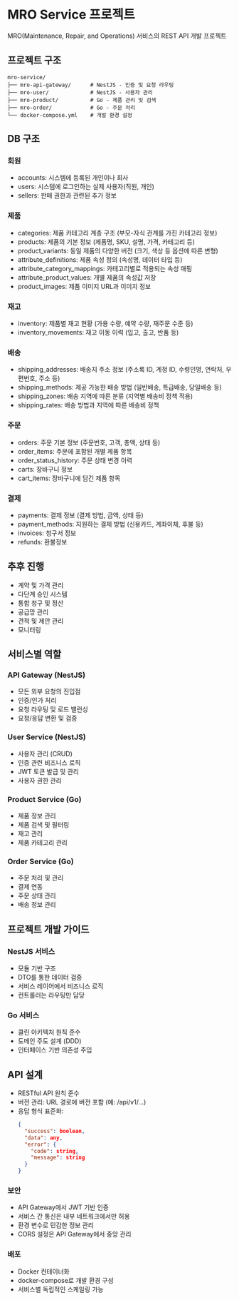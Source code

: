 # MRO Service 프로젝트

MRO(Maintenance, Repair, and Operations) 서비스의 REST API 개발 프로젝트

## 프로젝트 구조

```
mro-service/
├── mro-api-gateway/      # NestJS - 인증 및 요청 라우팅
├── mro-user/             # NestJS - 사용자 관리
├── mro-product/          # Go - 제품 관리 및 검색
├── mro-order/            # Go - 주문 처리
└── docker-compose.yml    # 개발 환경 설정
```

## DB 구조

### 회원

- accounts: 시스템에 등록된 개인이나 회사
- users: 시스템에 로그인하는 실제 사용자(직원, 개인)
- sellers: 판매 권한과 관련된 추가 정보

### 제품

- categories: 제품 카테고리 계층 구조 (부모-자식 관계를 가진 카테고리 정보)
- products: 제품의 기본 정보 (제품명, SKU, 설명, 가격, 카테고리 등)
- product_variants: 동일 제품의 다양한 버전 (크기, 색상 등 옵션에 따른 변형)
- attribute_definitions: 제품 속성 정의 (속성명, 데이터 타입 등)
- attribute_category_mappings: 카테고리별로 적용되는 속성 매핑
- attribute_product_values: 개별 제품의 속성값 저장
- product_images: 제품 이미지 URL과 이미지 정보

### 재고

- inventory: 제품별 재고 현황 (가용 수량, 예약 수량, 재주문 수준 등)
- inventory_movements: 재고 이동 이력 (입고, 출고, 반품 등)

### 배송

- shipping_addresses: 배송지 주소 정보 (주소록 ID, 계정 ID, 수령인명, 연락처, 우편번호, 주소 등)
- shipping_methods: 제공 가능한 배송 방법 (일반배송, 특급배송, 당일배송 등)
- shipping_zones: 배송 지역에 따른 분류 (지역별 배송비 정책 적용)
- shipping_rates: 배송 방법과 지역에 따른 배송비 정책

### 주문

- orders: 주문 기본 정보 (주문번호, 고객, 총액, 상태 등)
- order_items: 주문에 포함된 개별 제품 항목
- order_status_history: 주문 상태 변경 이력
- carts: 장바구니 정보
- cart_items: 장바구니에 담긴 제품 항목

### 결제

- payments: 결제 정보 (결제 방법, 금액, 상태 등)
- payment_methods: 지원하는 결제 방법 (신용카드, 계좌이체, 후불 등)
- invoices: 청구서 정보
- refunds: 환불정보

## 추후 진행

- 계약 및 가격 관리
- 다단계 승인 시스템
- 통합 청구 및 정산
- 공급망 관리
- 견적 및 제안 관리
- 모니터링

## 서비스별 역할

### API Gateway (NestJS)

- 모든 외부 요청의 진입점
- 인증/인가 처리
- 요청 라우팅 및 로드 밸런싱
- 요청/응답 변환 및 검증

### User Service (NestJS)

- 사용자 관리 (CRUD)
- 인증 관련 비즈니스 로직
- JWT 토큰 발급 및 관리
- 사용자 권한 관리

### Product Service (Go)

- 제품 정보 관리
- 제품 검색 및 필터링
- 재고 관리
- 제품 카테고리 관리

### Order Service (Go)

- 주문 처리 및 관리
- 결제 연동
- 주문 상태 관리
- 배송 정보 관리

## 프로젝트 개발 가이드

### NestJS 서비스

- 모듈 기반 구조
- DTO를 통한 데이터 검증
- 서비스 레이어에서 비즈니스 로직
- 컨트롤러는 라우팅만 담당

### Go 서비스

- 클린 아키텍처 원칙 준수
- 도메인 주도 설계 (DDD)
- 인터페이스 기반 의존성 주입

## API 설계

- RESTful API 원칙 준수
- 버전 관리: URL 경로에 버전 포함 (예: /api/v1/...)
- 응답 형식 표준화:
  ```json
  {
    "success": boolean,
    "data": any,
    "error": {
      "code": string,
      "message": string
    }
  }
  ```

### 보안

- API Gateway에서 JWT 기반 인증
- 서비스 간 통신은 내부 네트워크에서만 허용
- 환경 변수로 민감한 정보 관리
- CORS 설정은 API Gateway에서 중앙 관리

### 배포

- Docker 컨테이너화
- docker-compose로 개발 환경 구성
- 서비스별 독립적인 스케일링 가능
